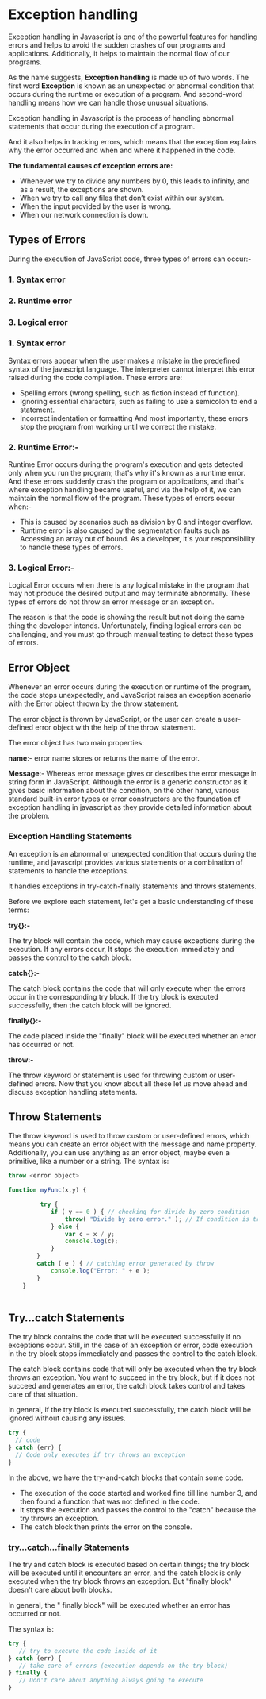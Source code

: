 # Exception handling
Exception handling in Javascript is one of the powerful features for handling errors and helps to avoid the sudden crashes of our programs and applications. Additionally, it helps to maintain the normal flow of our programs.

As the name suggests, **Exception handling** is made up of two words. The first word **Exception** is known as an unexpected or abnormal condition that occurs during the runtime or execution of a program. And second-word handling means how we can handle those unusual situations.

Exception handling in Javascript is the process of handling abnormal statements that occur during the execution of a program.

And it also helps in tracking errors, which means that the exception explains why the error occurred and when and where it happened in the code.

**The fundamental causes of exception errors are:**
* Whenever we try to divide any numbers by 0, this leads to infinity, and as a result, the exceptions are shown.
* When we try to call any files that don’t exist within our system.
* When the input provided by the user is wrong.
* When our network connection is down.

## Types of Errors
During the execution of JavaScript code, three types of errors can occur:-
### 1. Syntax error
### 2. Runtime error
### 3. Logical error

### 1. Syntax error
Syntax errors appear when the user makes a mistake in the predefined syntax of the javascript language. The interpreter cannot interpret this error raised during the code compilation.
These errors are:

* Spelling errors (wrong spelling, such as fiction instead of function).
* Ignoring essential characters, such as failing to use a semicolon to end a statement.
* Incorrect indentation or formatting
And most importantly, these errors stop the program from working until we correct the mistake.

### 2. Runtime Error:-
Runtime Error occurs during the program's execution and gets detected only when you run the program; that's why it's known as a runtime error. And these errors suddenly crash the program or applications, and that's where exception handling became useful, and via the help of it, we can maintain the normal flow of the program.
These types of errors occur when:-

* This is caused by scenarios such as division by 0 and integer overflow.
* Runtime error is also caused by the segmentation faults such as Accessing an array out of bound.
As a developer, it's your responsibility to handle these types of errors.

### 3. Logical Error:- 
Logical Error occurs when there is any logical mistake in the program that may not produce the desired output and may terminate abnormally. These types of errors do not throw an error message or an exception.

The reason is that the code is showing the result but not doing the same thing the developer intends. Unfortunately, finding logical errors can be challenging, and you must go through manual testing to detect these types of errors.

## Error Object
Whenever an error occurs during the execution or runtime of the program, the code stops unexpectedly, and JavaScript raises an exception scenario with the Error object thrown by the throw statement.

The error object is thrown by JavaScript, or the user can create a user-defined error object with the help of the throw statement.

The error object has two main properties:

**name**:- error name stores or returns the name of the error.

**Message**:- Whereas error message gives or describes the error message in string form in JavaScript.
Although the error is a generic constructor as it gives basic information about the condition, on the other hand, various standard built-in error types or error constructors are the foundation of exception handling in javascript as they provide detailed information about the problem.


### Exception Handling Statements
An exception is an abnormal or unexpected condition that occurs during the runtime, and javascript provides various statements or a combination of statements to handle the exceptions.

It handles exceptions in try-catch-finally statements and throws statements.

Before we explore each statement, let's get a basic understanding of these terms:

**try{}:-** 

The try block will contain the code, which may cause exceptions during the execution. If any errors occur, It stops the execution immediately and passes the control to the catch block.

**catch{}:-**

The catch block contains the code that will only execute when the errors occur in the corresponding try block. If the try block is executed successfully, then the catch block will be ignored.

**finally{}:-** 

The code placed inside the "finally" block will be executed whether an error has occurred or not.

**throw:-** 

The throw keyword or statement is used for throwing custom or user-defined errors.
Now that you know about all these let us move ahead and discuss exception handling statements.

## Throw Statements
The throw keyword is used to throw custom or user-defined errors, which means you can create an error object with the message and name property. Additionally, you can use anything as an error object, maybe even a primitive, like a number or a string.
The syntax is:
```javascript
throw <error object>
```
```javascript
function myFunc(x,y) {

         try {
            if ( y == 0 ) { // checking for divide by zero condition
                throw( "Divide by zero error." ); // If condition is true than throwing custom error
            } else {
                var c = x / y;
                console.log(c); 
            }
        }
        catch ( e ) { // catching error generated by throw
            console.log("Error: " + e ); 
        }
    }
            

```
## Try…catch Statements
The try block contains the code that will be executed successfully if no exceptions occur. Still, in the case of an exception or error, code execution in the try block stops immediately and passes the control to the catch block.

The catch block contains code that will only be executed when the try block throws an exception. You want to succeed in the try block, but if it does not succeed and generates an error, the catch block takes control and takes care of that situation.

In general, if the try block is executed successfully, the catch block will be ignored without causing any issues.

```javascript
try {
  // code
} catch (err) {
  // Code only executes if try throws an exception
}

```

In the above, we have the try-and-catch blocks that contain some code.

* The execution of the code started and worked fine till line number 3, and then found a function that was not defined in the code.
* it stops the execution and passes the control to the "catch" because the try throws an exception.
* The catch block then prints the error on the console.

### try…catch…finally Statements
The try and catch block is executed based on certain things; the try block will be executed until it encounters an error, and the catch block is only executed when the try block throws an exception. But "finally block" doesn't care about both blocks.

In general, the " finally block" will be executed whether an error has occurred or not.

The syntax is:
```javascript
try {
   // try to execute the code inside of it
} catch (err) {
   // take care of errors (execution depends on the try block)
} finally {
   // Don't care about anything always going to execute
}

```



